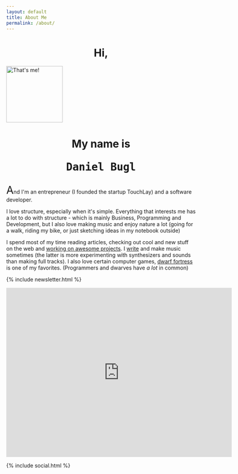 ```yaml
---
layout: default
title: About Me
permalink: /about/
---
```


<h1 style="text-align: center;">Hi,</h1>

<!-- avatar -->
<div class="ui one column center aligned page grid">
  <div class="column">
    <img class="ui small circular image avatar" src="https://avatars0.githubusercontent.com/u/668674?v=3&amp;s=150" width="150" height="150" alt="That's me!">
  </div>
</div>
<!-- /avatar -->

<h1 style="text-align: center;">My name is <pre>Daniel Bugl</pre></h1>

<span style="font-size: 2em;">A</span>nd I'm an entrepreneur (I founded the
startup TouchLay) and a software developer.

I love structure, especially when it's simple. Everything that
interests me has a lot to do with structure - which is mainly Business,
Programming and Development, but I also love making music and enjoy nature a lot
(going for a walk, riding my bike, or just sketching ideas in my notebook outside)

I spend most of my time reading articles, checking out cool and new stuff on the
web and [working on awesome projects](/projects/).
I [write](/articles/) and make music sometimes (the latter is more experimenting
with synthesizers and sounds than making full tracks).
I also love certain computer games, [dwarf fortress](https://en.wikipedia.org/wiki/Dwarf_Fortress)
is one of my favorites. (Programmers and dwarves have *a lot* in common)

{% include newsletter.html %}

<iframe class="map" src="https://www.google.com/maps/embed?pb=!1m18!1m12!1m3!1d170129.24812898834!2d16.380059899999996!3d48.2206849!2m3!1f0!2f0!3f0!3m2!1i1024!2i768!4f13.1!3m3!1m2!1s0x476d079e5136ca9f%3A0xfdc2e58a51a25b46!2sVienna%2C+Austria!5e0!3m2!1sen!2sus!4v1442866880125" width="600" height="450" frameborder="0" style="border:0" allowfullscreen></iframe>

{% include social.html %}
